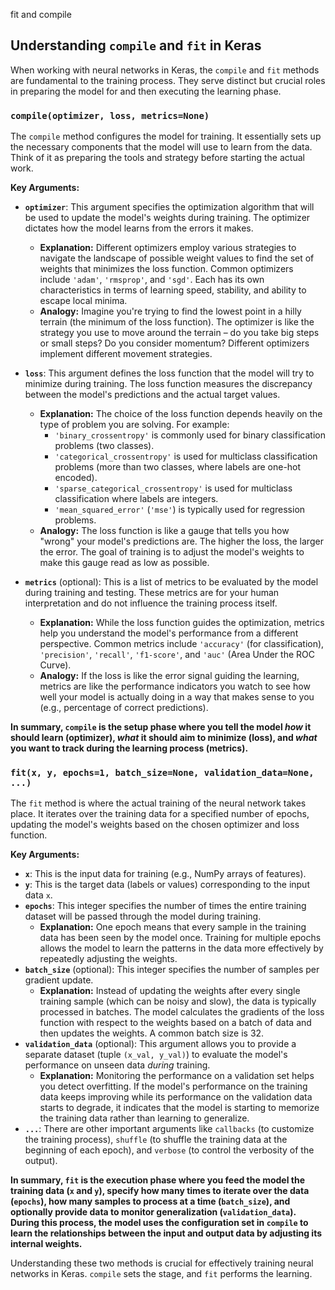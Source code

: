 fit and compile
## Understanding `compile` and `fit` in Keras

When working with neural networks in Keras, the `compile` and `fit` methods are fundamental to the training process. They serve distinct but crucial roles in preparing the model for and then executing the learning phase.

### `compile(optimizer, loss, metrics=None)`

The `compile` method configures the model for training. It essentially sets up the necessary components that the model will use to learn from the data. Think of it as preparing the tools and strategy before starting the actual work.

**Key Arguments:**

* **`optimizer`**: This argument specifies the optimization algorithm that will be used to update the model's weights during training. The optimizer dictates how the model learns from the errors it makes.
    * **Explanation:** Different optimizers employ various strategies to navigate the landscape of possible weight values to find the set of weights that minimizes the loss function. Common optimizers include `'adam'`, `'rmsprop'`, and `'sgd'`. Each has its own characteristics in terms of learning speed, stability, and ability to escape local minima.
    * **Analogy:** Imagine you're trying to find the lowest point in a hilly terrain (the minimum of the loss function). The optimizer is like the strategy you use to move around the terrain – do you take big steps or small steps? Do you consider momentum? Different optimizers implement different movement strategies.

* **`loss`**: This argument defines the loss function that the model will try to minimize during training. The loss function measures the discrepancy between the model's predictions and the actual target values.
    * **Explanation:** The choice of the loss function depends heavily on the type of problem you are solving. For example:
        * `'binary_crossentropy'` is commonly used for binary classification problems (two classes).
        * `'categorical_crossentropy'` is used for multiclass classification problems (more than two classes, where labels are one-hot encoded).
        * `'sparse_categorical_crossentropy'` is used for multiclass classification where labels are integers.
        * `'mean_squared_error'` (`'mse'`) is typically used for regression problems.
    * **Analogy:** The loss function is like a gauge that tells you how "wrong" your model's predictions are. The higher the loss, the larger the error. The goal of training is to adjust the model's weights to make this gauge read as low as possible.

* **`metrics`** (optional): This is a list of metrics to be evaluated by the model during training and testing. These metrics are for your human interpretation and do not influence the training process itself.
    * **Explanation:** While the loss function guides the optimization, metrics help you understand the model's performance from a different perspective. Common metrics include `'accuracy'` (for classification), `'precision'`, `'recall'`, `'f1-score'`, and `'auc'` (Area Under the ROC Curve).
    * **Analogy:** If the loss is like the error signal guiding the learning, metrics are like the performance indicators you watch to see how well your model is actually doing in a way that makes sense to you (e.g., percentage of correct predictions).

**In summary, `compile` is the setup phase where you tell the model *how* it should learn (optimizer), *what* it should aim to minimize (loss), and *what* you want to track during the learning process (metrics).**

### `fit(x, y, epochs=1, batch_size=None, validation_data=None, ...)`

The `fit` method is where the actual training of the neural network takes place. It iterates over the training data for a specified number of epochs, updating the model's weights based on the chosen optimizer and loss function.

**Key Arguments:**

* **`x`**: This is the input data for training (e.g., NumPy arrays of features).
* **`y`**: This is the target data (labels or values) corresponding to the input data `x`.
* **`epochs`**: This integer specifies the number of times the entire training dataset will be passed through the model during training.
    * **Explanation:** One epoch means that every sample in the training data has been seen by the model once. Training for multiple epochs allows the model to learn the patterns in the data more effectively by repeatedly adjusting the weights.
* **`batch_size`** (optional): This integer specifies the number of samples per gradient update.
    * **Explanation:** Instead of updating the weights after every single training sample (which can be noisy and slow), the data is typically processed in batches. The model calculates the gradients of the loss function with respect to the weights based on a batch of data and then updates the weights. A common batch size is 32.
* **`validation_data`** (optional): This argument allows you to provide a separate dataset (tuple `(x_val, y_val)`) to evaluate the model's performance on unseen data *during* training.
    * **Explanation:** Monitoring the performance on a validation set helps you detect overfitting. If the model's performance on the training data keeps improving while its performance on the validation data starts to degrade, it indicates that the model is starting to memorize the training data rather than learning to generalize.
* **`...`**: There are other important arguments like `callbacks` (to customize the training process), `shuffle` (to shuffle the training data at the beginning of each epoch), and `verbose` (to control the verbosity of the output).

**In summary, `fit` is the execution phase where you feed the model the training data (`x` and `y`), specify how many times to iterate over the data (`epochs`), how many samples to process at a time (`batch_size`), and optionally provide data to monitor generalization (`validation_data`). During this process, the model uses the configuration set in `compile` to learn the relationships between the input and output data by adjusting its internal weights.**

Understanding these two methods is crucial for effectively training neural networks in Keras. `compile` sets the stage, and `fit` performs the learning.
